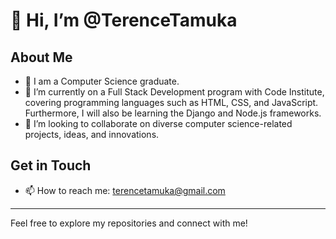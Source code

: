  # 👋 Hi, I’m @TerenceTamuka

 ## About Me
 - 👀 I am a Computer Science graduate.
- 🌱 I’m currently on a Full Stack Development program with Code Institute, covering programming languages such as HTML, CSS, and JavaScript. Furthermore, I will also be learning the Django and Node.js frameworks.
- 💞️ I’m looking to collaborate on diverse computer science-related projects, ideas, and innovations.

## Get in Touch
- 📫 How to reach me: [terencetamuka@gmail.com](mailto:terencetamuka@gmail.com)

---

Feel free to explore my repositories and connect with me!

<!---
TerenceTamuka/TerenceTamuka is a ✨ special ✨ repository because its `README.md` (this file) appears on your GitHub profile.
You can click the Preview link to take a look at your changes.
--->
